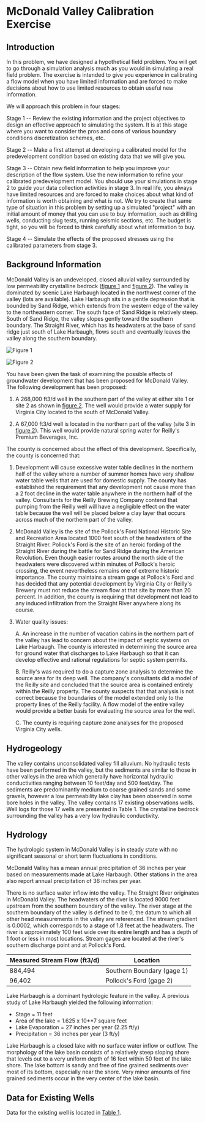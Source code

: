 # McDonald Valley Calibration Exercise


## Introduction
In this problem, we have designed a hypothetical field problem. You will get to go through a simulation analysis much as you would in simulating a real field problem. The exercise is intended to give you experience in calibrating a flow model when you have limited information and are forced to make decisions about how to use limited resources to obtain useful new information.

We will approach this problem in four stages:

Stage 1 -- 
Review the existing information and the project objectives to design an effective approach to simulating the system. It is at this stage where you want to consider the pros and cons of various boundary conditions discretization schemes, etc.

Stage 2 -- 
Make a first attempt at developing a calibrated model for the predevelopment condition based on existing data that we will give you.

Stage 3 -- 
Obtain new field information to help you improve your description of the flow system. Use the new information to refine your calibrated predevelopment model. You should use your simulations in stage 2 to guide your data collection activities in stage 3. In real life, you always have limited resources and are forced to make choices about what kind of information is worth obtaining and what is not. We try to create that same type of situation in this problem by setting up a simulated "project" with an initial amount of money that you can use to buy information, such as drilling wells, conducting slug tests, running seismic sections, etc. The budget is tight, so you will be forced to think carefully about what information to buy.

Stage 4 -- 
Simulate the effects of the proposed stresses using the calibrated parameters from stage 3.

## Background Information

McDonald Valley is an undeveloped, closed alluvial valley surrounded by low permeability crystalline bedrock ([figure 1](./figure1.png) and [figure 2](./figure2.png)). The valley is dominated by scenic Lake Harbaugh located in the northwest corner of the valley (lots are available).  Lake Harbaugh sits in a gentle depression that is bounded by Sand Ridge, which extends from the western edge of the valley to the northeastern corner. The south face of Sand Ridge is relatively steep. South of Sand Ridge, the valley slopes gently toward the southern boundary. The Straight River, which has its headwaters at the base of sand ridge just south of Lake Harbaugh, flows south and eventually leaves the valley along the southern boundary. 

![Figure 1](./figure1.png)

![Figure 2](./figure2.png)

You have been given the task of examining the possible effects of groundwater development that has been proposed for McDonald Valley. The following development has been proposed:

  1. A 268,000 ft3/d well in the southern part of the valley at either site 1 or site 2 as shown in [figure 2](./figure2.png). The well would provide a water supply for Virginia City located to the south of McDonald Valley.

  2. A 67,000 ft3/d well is located in the northern part of the valley (site 3 in [figure 2](./figure2.png)). This well would provide natural spring water for Reilly's Premium Beverages, Inc. 

The county is concerned about the effect of this development. Specifically, the county is concerned that:

  1. Development will cause excessive water table declines in the northern half of the valley where a number of summer homes have very shallow water table wells that are used for domestic supply. The county has established the requirement that any development not cause more than a 2 foot decline in the water table anywhere in the northern half of the valley. Consultants for the Reilly Brewing Company contend that pumping from the Reilly well will have a negligible effect on the water table because the well will be placed below a clay layer that occurs across much of the northern part of the valley.

  2. McDonald Valley is the site of the Pollock's Ford National Historic Site and Recreation Area located 1000 feet south of the headwaters of the Straight River. Pollock's Ford is the site of an heroic fording of the Straight River during the battle for Sand Ridge during the American Revolution. Even though easier routes around the north side of the headwaters were discovered within minutes of Pollock's heroic crossing, the event nevertheless remains one of extreme historic importance. The county maintains a stream gage at Pollock's Ford and has decided that any potential development by Virginia City or Reilly's Brewery must not reduce the stream flow at that site by more than 20 percent. In addition, the county is requiring that development not lead to any induced infiltration from the Straight River anywhere along its course.

  3. Water quality issues:

      A. An increase in the number of vacation cabins in the northern part of the valley has lead to concern about the impact of septic systems on Lake Harbaugh. The county is interested in determining the source area for ground water that discharges to Lake Harbaugh so that it can develop effective and rational regulations for septic system permits. 

      B. Reilly's was required to do a capture zone analysis to determine the source area for its deep well. The company's consultants did a model of the Reilly site and concluded that the source area is contained entirely within the Reilly property. The county suspects that that analysis is not correct because the boundaries of the model extended only to the property lines of  the Reilly facility. A flow model of the entire valley would provide a better basis for evaluating the source area for the well.

      C. The county is requiring capture zone analyses for the proposed Virginia City wells.

## Hydrogeology

The valley contains unconsolidated valley fill alluvium. No hydraulic tests have been performed in the valley, but the sediments are similar to those in other valleys in the area which generally have horizontal hydraulic conductivities ranging between 10 feet/day and 500 feet/day. The sediments are predominantly medium to coarse grained sands and some gravels, however a low permeability lake clay has been observed in some bore holes in the valley. The valley contains 17 existing observations wells. Well logs for those 17 wells are presented in Table 1. The crystalline bedrock surrounding the valley has a very low hydraulic conductivity.

## Hydrology

The hydrologic system in McDonald Valley is in steady state with no significant seasonal or short term fluctuations in conditions.

McDonald Valley has a mean annual precipitation of 36 inches per year based on measurements made at Lake Harbaugh. Other stations in the area also report annual precipitation of 36 inches per year. 

There is no surface water inflow into the valley. The Straight River originates in McDonald Valley. The headwaters of the river is located 9000 feet upstream from the southern boundary of the valley. The river stage at the southern boundary of the valley is defined to be 0, the datum to which all other head measurements in the valley are referenced. The stream gradient is 0.0002, which corresponds to a stage of 1.8 feet at the headwaters. The river is approximately 100 feet wide over its entire length and has a depth of 1 foot or less in most locations. Stream gages are located at the river's southern discharge point and at Pollock's Ford.

| Measured Stream Flow (ft3/d)    | Location |
| -------- | ------- |
|  884,494  | Southern Boundary (gage 1) |
| 96,402 | Pollock's Ford (gage 2) |

Lake Harbaugh is a dominant hydrologic feature in the valley. A previous study of Lake Harbaugh yielded the following information:
* Stage = 11 feet
* Area of the lake = 1.625 x 10**7 square feet
* Lake Evaporation = 27 inches per year (2.25 ft/y)
* Precipitation = 36 inches per year (3 ft/y)

Lake Harbaugh is a closed lake with no surface water inflow or outflow. The morphology of the lake basin consists of a relatively steep sloping shore that levels out to a very uniform depth of 16 feet within 50 feet of the lake shore. The lake bottom is sandy and free of fine grained sediments over most of its bottom, especially near the shore. Very minor amounts of fine grained sediments occur in the very center of the lake basin.

## Data for Existing Wells

Data for the existing well is located in [Table 1](./table1.md).
